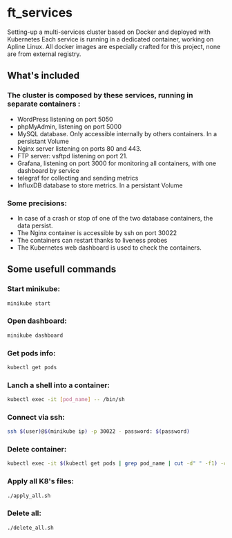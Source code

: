 # ft_services

Setting-up a multi-services cluster based on Docker and deployed with Kubernetes
Each service is running in a dedicated container, working on Apline Linux.
All docker images are especially crafted for this project, none are from external registry.

## What's included
### The cluster is composed by these services, running in separate containers :

- WordPress listening on port 5050
- phpMyAdmin, listening on port 5000
- MySQL database. Only accessible internally by others containers. In a persistant Volume
- Nginx server listening on ports 80 and 443.
- FTP server: vsftpd listening on port 21.
- Grafana, listening on port 3000 for monitoring all containers, with one dashboard by service
- telegraf for collecting and sending metrics
- InfluxDB database to store metrics. In a persistant Volume

### Some precisions:
- In case of a crash or stop of one of the two database containers, the data persist.
- The Nginx container is accessible by ssh on port 30022
- The containers can restart thanks to liveness probes
- The Kubernetes web dashboard is used to check the containers.

## Some usefull commands

### Start minikube:
```sh
minikube start
```
### Open dashboard:
```sh
minikube dashboard
```
### Get pods info:
```sh
kubectl get pods
```
### Lanch a shell into a container:
```sh
kubectl exec -it [pod_name] -- /bin/sh
```
### Connect via ssh:
```sh
ssh $(user)@$(minikube ip) -p 30022 - password: $(password)
```
### Delete container:
```sh
kubectl exec -it $(kubectl get pods | grep pod_name | cut -d" " -f1) -c container_name -- /bin/sh -c "kill 1"
```
### Apply all K8's files:
```sh
./apply_all.sh
```
### Delete all:
```sh
./delete_all.sh
```
